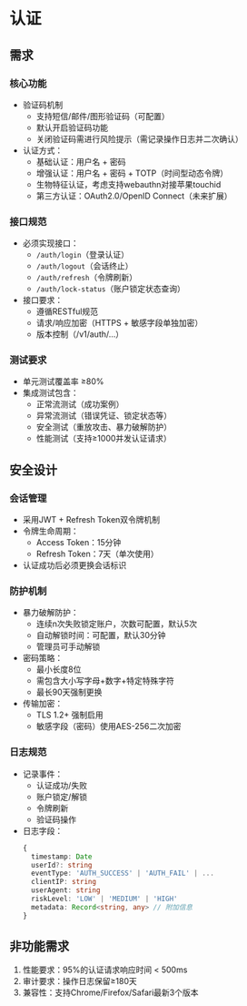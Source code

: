 # 认证

## 需求

### 核心功能

- 验证码机制
  - 支持短信/邮件/图形验证码（可配置）
  - 默认开启验证码功能
  - 关闭验证码需进行风险提示（需记录操作日志并二次确认）
- 认证方式：
  - 基础认证：用户名 + 密码
  - 增强认证：用户名 + 密码 + TOTP（时间型动态令牌）
  - 生物特征认证，考虑支持webauthn对接苹果touchid
  - 第三方认证：OAuth2.0/OpenID Connect（未来扩展）

### 接口规范

- 必须实现接口：
  - `/auth/login`（登录认证）
  - `/auth/logout`（会话终止）
  - `/auth/refresh`（令牌刷新）
  - `/auth/lock-status`（账户锁定状态查询）
- 接口要求：
  - 遵循RESTful规范
  - 请求/响应加密（HTTPS + 敏感字段单独加密）
  - 版本控制（/v1/auth/...）

### 测试要求

- 单元测试覆盖率 ≥80%
- 集成测试包含：
  - 正常流测试（成功案例）
  - 异常流测试（错误凭证、锁定状态等）
  - 安全测试（重放攻击、暴力破解防护）
  - 性能测试（支持≥1000并发认证请求）

## 安全设计

### 会话管理

- 采用JWT + Refresh Token双令牌机制
- 令牌生命周期：
  - Access Token：15分钟
  - Refresh Token：7天（单次使用）
- 认证成功后必须更换会话标识

### 防护机制

- 暴力破解防护：
  - 连续n次失败锁定账户，次数可配置，默认5次
  - 自动解锁时间：可配置，默认30分钟
  - 管理员可手动解锁
- 密码策略：
  - 最小长度8位
  - 需包含大小写字母+数字+特定特殊字符
  - 最长90天强制更换
- 传输加密：
  - TLS 1.2+ 强制启用
  - 敏感字段（密码）使用AES-256二次加密

### 日志规范

- 记录事件：
  - 认证成功/失败
  - 账户锁定/解锁
  - 令牌刷新
  - 验证码操作
- 日志字段：
  ```ts
  {
    timestamp: Date
    userId?: string
    eventType: 'AUTH_SUCCESS' | 'AUTH_FAIL' | ... 
    clientIP: string
    userAgent: string
    riskLevel: 'LOW' | 'MEDIUM' | 'HIGH'
    metadata: Record<string, any> // 附加信息
  }
  ```

## 非功能需求

1. 性能要求：95%的认证请求响应时间 < 500ms
2. 审计要求：操作日志保留≥180天
3. 兼容性：支持Chrome/Firefox/Safari最新3个版本
